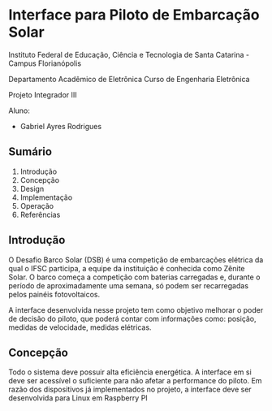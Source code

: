 # Interface para Piloto de Embarcação Solar

Instituto Federal de Educação, Ciência e Tecnologia de Santa Catarina - Campus Florianópolis

Departamento Acadêmico de Eletrônica Curso de Engenharia Eletrônica

Projeto Integrador III

Aluno:

* Gabriel Ayres Rodrigues
 
## Sumário

1. Introdução
2. Concepção
3. Design
4. Implementação
5. Operação
6. Referências

## Introdução 

O Desafio Barco Solar (DSB) é uma competição de embarcações elétrica da qual o IFSC participa, a equipe da instituição é conhecida como Zênite Solar. O barco começa a competição com baterias carregadas e, durante o período de aproximadamente uma semana, só podem ser recarregadas pelos painéis fotovoltaicos.

A interface desenvolvida nesse projeto tem como objetivo melhorar o poder de decisão do piloto, que poderá contar com informações como: posição, medidas de velocidade, medidas elétricas.


## Concepção 

Todo o sistema deve possuir alta eficiência energética. A interface em si deve ser acessível o suficiente para não afetar a performance do piloto. Em razão dos dispositivos já implementados no projeto, a interface deve ser desenvolvida para Linux em Raspberry PI 



